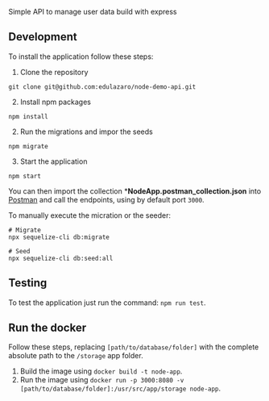 Simple API to manage user data build with express

## Development

To install the application follow these steps:

1. Clone the repository
  ```
  git clone git@github.com:edulazaro/node-demo-api.git
  ```
2. Install npm packages
  ```
  npm install
  ```
2. Run the migrations and impor the seeds
  ```
  npm migrate
  ```
3. Start the application
  ```
  npm start
  ```

You can then import the collection ***NodeApp.postman_collection.json** into [Postman](https://www.postman.com/) and call the endpoints, using by default port `3000`.

To manually execute the micration or the seeder:

```
# Migrate
npx sequelize-cli db:migrate

# Seed
npx sequelize-cli db:seed:all
```

## Testing

To test the application just run the command: `npm run test`.

## Run the docker

Follow these steps, replacing `[path/to/database/folder]` with the complete absolute path to the `/storage` app folder.

1. Build the image using `docker build -t node-app`.
2. Run the image using `docker run -p 3000:8080 -v [path/to/database/folder]:/usr/src/app/storage node-app`.



